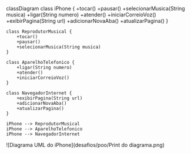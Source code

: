 classDiagram
class iPhone {
+tocar()
+pausar()
+selecionarMusica(String musica)
+ligar(String numero)
+atender()
+iniciarCorreioVoz()
+exibirPagina(String url)
+adicionarNovaAba()
+atualizarPagina()
}

    class ReprodutorMusical {
        +tocar()
        +pausar()
        +selecionarMusica(String musica)
    }

    class AparelhoTelefonico {
        +ligar(String numero)
        +atender()
        +iniciarCorreioVoz()
    }

    class NavegadorInternet {
        +exibirPagina(String url)
        +adicionarNovaAba()
        +atualizarPagina()
    }

    iPhone --> ReprodutorMusical
    iPhone --> AparelhoTelefonico
    iPhone --> NavegadorInternet

![Diagrama UML do iPhone](desafios/poo/Print do diagrama.png)